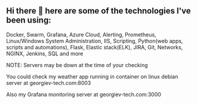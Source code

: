 ## Hi there 👋 here are some of the technologies I've been using:
Docker, Swarm, Grafana, Azure Cloud, Alerting, Prometheus, Linux/Windows System Administration, IIS, Scripting, Python(web apps, scripts and automations), Flask, Elastic stack(ELK), JIRA, Git, Networks, NGINX, Jenkins, SQL and more

NOTE: Servers may be down at the time of your checking

You could check my weather app running in container on linux debian server at georgiev-tech.com:8003

Also my Grafana monitoring server at georgiev-tech.com:3000
<!--
**ngeorgievv/ngeorgievv** is a ✨ _special_ ✨ repository because its `README.md` (this file) appears on your GitHub profile.

Here are some ideas to get you started:

- 🔭 I’m currently working on ...
- 🌱 I’m currently learning ...
- 👯 I’m looking to collaborate on ...
- 🤔 I’m looking for help with ...
- 💬 Ask me about ...
- 📫 How to reach me: ...
- 😄 Pronouns: ...
- ⚡ Fun fact: ...
-->
